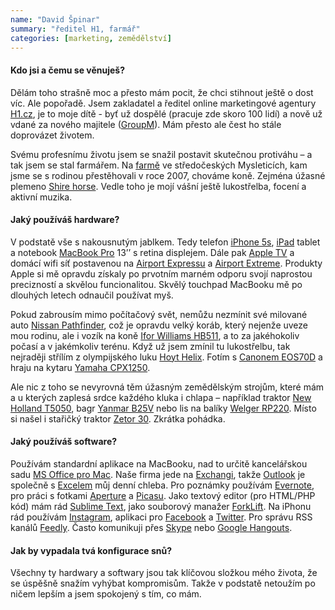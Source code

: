 ```yaml
---
name: "David Špinar"
summary: "ředitel H1, farmář"
categories: [marketing, zemědělství]
---
```

#### Kdo jsi a čemu se věnuješ?
Dělám toho strašně moc a přesto mám pocit, že chci stihnout ještě o dost víc. Ale popořadě. Jsem zakladatel a ředitel online marketingové agentury [H1.cz](http://www.h1.cz/), je to moje dítě - byť už dospělé (pracuje zde skoro 100 lidí) a nově už vdané za nového majitele ([GroupM](http://www.groupm.com/)). Mám přesto ale čest ho stále doprovázet životem. 

Svému profesnímu životu jsem se snažil postavit skutečnou protiváhu – a tak jsem se stal farmářem. Na [farmě](http://mysletice.cz/) ve středočeských Mysleticích, kam jsme se s rodinou přestěhovali v roce 2007, chováme koně. Zejména úžasné plemeno [Shire horse](https://www.facebook.com/shirehorseCZ). 
Vedle toho je mojí vášní ještě lukostřelba, focení a aktivní muzika. 

#### Jaký používáš hardware?
V podstatě vše s nakousnutým jablkem. Tedy telefon [iPhone 5s](https://www.apple.com/cz/iphone-5s/), [iPad](http://www.apple.com/cz/ipad/) tablet a notebook [MacBook Pro](http://www.apple.com/cz/macbook-pro/) 13’’ s retina displejem. Dále pak [Apple TV](https://www.apple.com/cz/appletv/) a domácí wifi síť postavenou na [Airport Expressu](http://www.apple.com/cz/airport-express/) a [Airport Extreme](http://www.apple.com/cz/airport-extreme/). Produkty Apple si mě opravdu získaly po prvotním marném odporu svojí naprostou precizností a skvělou funcionalitou. Skvělý touchpad MacBooku mě po dlouhých letech odnaučil používat myš. 

Pokud zabrousím mimo počítačový svět, nemůžu nezmínit své milované auto [Nissan Pathfinder](http://www.nissan.cz/CZ/cs/vehicles/4x4/pathfinder.html), což je opravdu velký koráb, který nejenže uveze mou rodinu, ale i vozík na koně [Ifor Williams HB511](http://www.iwt.co.uk/products/horsebox/hb511?tab=details), a to za jakéhokoliv počasí a v jakémkoliv terénu. Když už jsem zmínil tu lukostřelbu, tak nejraději střílím z olympijského luku [Hoyt Helix](http://photos1.blogger.com/blogger/1660/2810/1024/upatrika_04.jpg). Fotím s [Canonem EOS70D](http://www.canon.cz/For_Home/Product_Finder/Cameras/Digital_SLR/EOS_70D/) a hraju na kytaru [Yamaha CPX1250](http://www.audiotek.cz/produktyGTA/yamaha/yamaha_cpx1200_tblk.jpg).

Ale nic z toho se nevyrovná těm úžasným zemědělským strojům, které mám a u kterých zaplesá srdce každého kluka i chlapa – například traktor [New Holland T5050](http://images01.olx-st.com/ui/16/69/69/1320662871_276986069_1-Obrazky--2006-New-Holland-T5050.jpg), bagr [Yanmar B25V](http://upload.wikimedia.org/wikipedia/commons/3/38/Yanmar_B25V_3.jpg) nebo lis na balíky [Welger RP220](http://www.technikboerse.com/thumbnails/49021653/1373712/3ff3404018da0455acc78145961d1f41_0x0.jpg). Místo si našel i stařičký traktor [Zetor 30](http://www.renovet.cz/z26-zetor_30-lhotka/zetor_30_original.jpg). Zkrátka pohádka.

#### Jaký používáš software?
Používám standardní aplikace na MacBooku, nad to určitě kancelářskou sadu [MS Office pro Mac](http://www.microsoft.com/cze/mac). Naše firma jede na [Exchangi](http://office.microsoft.com/cs-cz/exchange/), takže [Outlook](http://www.microsoft.com/cs-cz/outlook-com/) je společně s [Excelem](http://office.microsoft.com/cs-cz/excel/) můj denní chleba. Pro poznámky používám [Evernote](https://evernote.com/), pro práci s fotkami [Aperture](https://www.apple.com/aperture/) a [Picasu](http://picasa.google.com/). Jako textový editor (pro HTML/PHP kód) mám rád [Sublime Text](http://www.sublimetext.com/), jako souborový manažer [ForkLift](http://binarynights.com/forklift/). Na iPhonu rád používám [Instagram](http://instagram.com/), aplikaci pro [Facebook](https://www.facebook.com/mobile/) a [Twitter](https://about.twitter.com/products). Pro správu RSS kanálů [Feedly](http://feedly.com/). Často komunikuji přes [Skype](http://www.skype.com/cs/) nebo [Google Hangouts](http://www.google.com/+/learnmore/hangouts/?hl=cs).

#### Jak by vypadala tvá konfigurace snů?
Všechny ty hardwary a softwary jsou tak klíčovou složkou mého života, že se úspěšně snažím vyhýbat kompromisům. Takže v podstatě netoužím po ničem 
lepším a jsem spokojený s tím, co mám.
